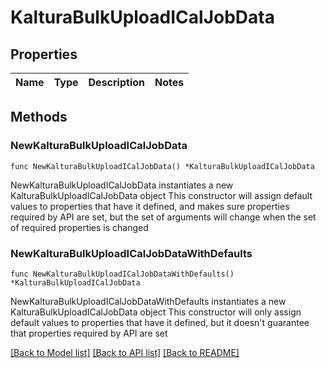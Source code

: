 # KalturaBulkUploadICalJobData

## Properties

Name | Type | Description | Notes
------------ | ------------- | ------------- | -------------

## Methods

### NewKalturaBulkUploadICalJobData

`func NewKalturaBulkUploadICalJobData() *KalturaBulkUploadICalJobData`

NewKalturaBulkUploadICalJobData instantiates a new KalturaBulkUploadICalJobData object
This constructor will assign default values to properties that have it defined,
and makes sure properties required by API are set, but the set of arguments
will change when the set of required properties is changed

### NewKalturaBulkUploadICalJobDataWithDefaults

`func NewKalturaBulkUploadICalJobDataWithDefaults() *KalturaBulkUploadICalJobData`

NewKalturaBulkUploadICalJobDataWithDefaults instantiates a new KalturaBulkUploadICalJobData object
This constructor will only assign default values to properties that have it defined,
but it doesn't guarantee that properties required by API are set


[[Back to Model list]](../README.md#documentation-for-models) [[Back to API list]](../README.md#documentation-for-api-endpoints) [[Back to README]](../README.md)


